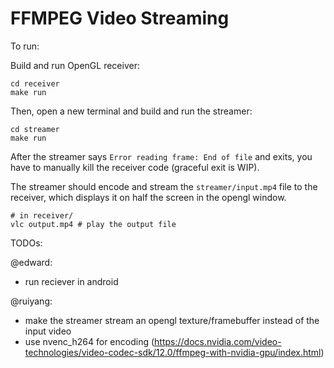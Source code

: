 # FFMPEG Video Streaming

To run:

Build and run OpenGL receiver:
```
cd receiver
make run
```

Then, open a new terminal and build and run the streamer:
```
cd streamer
make run
```

After the streamer says `Error reading frame: End of file` and exits, you have to manually kill the receiver code (graceful exit is WIP).

The streamer should encode and stream the `streamer/input.mp4` file to the receiver, which displays it on half the screen in the opengl window.

```
# in receiver/
vlc output.mp4 # play the output file
```

TODOs:

@edward:
- run reciever in android

@ruiyang:
- make the streamer stream an opengl texture/framebuffer instead of the input video
- use nvenc_h264 for encoding (https://docs.nvidia.com/video-technologies/video-codec-sdk/12.0/ffmpeg-with-nvidia-gpu/index.html)
